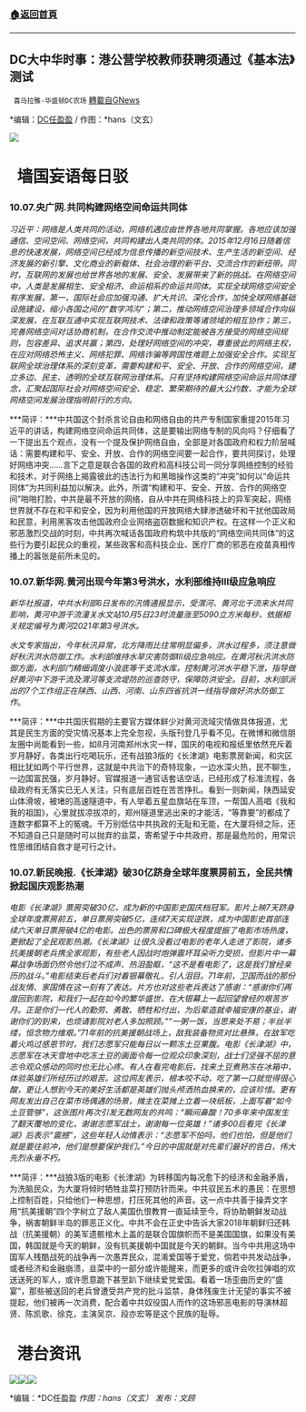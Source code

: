 ###  [:house:返回首頁](https://github.com/ourhimalayas/txt)
---


## DC大中华时事：港公营学校教师获聘须通过《基本法》测试
` 喜马拉雅-华盛顿DC农场` [轉載自GNews](https://gnews.org/zh-hans/1579321/)

*编辑：[DC任盈盈](https://www.himalayawashingtondc.org/wp-admin/edit.php?post_type=post&amp;author=9) / 作图：*hans（文玄）

![](http://himalayawashingtondc.org/wp-content/uploads/2021/08/ScreenShot-2021-08-01-at-17.25.09@2x.png)

#   墙国妄语每日驳

### 10.07.央广网.共同构建网络空间命运共同体

*习近平：网络是人类共同的活动，网络机遇应由世界各地共同掌握。各地应该加强通信、空间空间、网络空间，共同构建出人类共同的体。2015年12月16日随着信息的快速发展，网络空间已经成为信息传播的新空间技术、生产生活的新空间、经济发展的新引擎、文化商业的新载体、社会治理的新平台、交流合作的新纽带。同时，互联网的发展也给世界各地的发展、安全、发展带来了新的挑战。在网络空间中，人类是发展相生、安全相济、命运相系的命运共同体。实现全球网络空间安全有序发展，第一，国际社会应加强沟通、扩大共识、深化合作，加快全球网络基础设施建设，缩小各国之间的“数字鸿沟”；第二，推动网络空间治理多领域合作向纵深发展，在互联互通中实现互联网技术、法律和政策等诸领域的相互协作；第三，完善网络空间对话协商机制，在合作交流中推动制定能被各方接受的网络空间规则，包容差异、追求共赢；第四，处理好网络空间的冲突，尊重彼此的网络主权，在应对网络恐怖主义、网络犯罪、网络诈骗等跨国性难题上加强安全合作。实现互联网全球治理体系的深刻变革，需要构建和平、安全、开放、合作的网络空间，建立多边、民主、透明的全球互联网治理体系。只有坚持构建网络空间命运共同体理念，汇聚起国际社会对网络空间安全、稳定、繁荣期待的最大公约数，才能为全球网络空间发展治理指明前行的方向。*

***简评：***中共国这个封杀言论自由和网络自由的共产专制国家重提2015年习近平的讲话，构建网络空间命运共同体，这是要输出网络专制的风向吗？仔细看了一下提出五个观点，没有一个提及保护网络自由，全部是对各国政府和权力阶层喊话：需要构建和平、安全、开放、合作的网络空间要一起合作，要共同探讨，处理好网络冲突……言下之意是联合各国的政府和高科技公司一同分享网络控制的经验和技术，对于网络上揭露彼此的违法行为和黑暗操作这类的“冲突”如何以“命运共同体”为共同利益加以解决。此外，所谓“构建和平、安全、开放、合作的网络空间”啪啪打脸，中共是最不开放的网络，自从中共在网络科技上的异军突起，网络世界就不存在和平和安全，因为利用他国的开放网络大肆渗透破坏和干扰他国政局和民意，利用黑客攻击他国政府企业网络盗窃数据和知识产权。在这样一个正义和邪恶激烈交战的时刻，中共再次喊话各国政府构筑中共版的“网络空间共同体”的这些行为要引起民众的重视，某些政客和高科技企业、医疗厂商的邪恶在疫苗真相传播上的嚣张是前所未见的。

### 10.07.新华网.黄河出现今年第3号洪水，水利部维持Ⅲ级应急响应

*新华社报道，中共水利部6日发布的汛情通报显示，受渭河、黄河北干流来水共同影响，黄河中游干流潼关水文站10月5日23时流量涨至5090立方米每秒，依据相关规定编号为黄河2021年第3号洪水。*

*水文专家指出，今年秋汛异常，北方降雨比往常明显偏多，洪水过程多，须注意做好秋汛洪水防御工作。水利部维持水旱灾害防御Ⅲ级应急响应。在黄河秋汛洪水防御方面，水利部门精细调度小浪底等干支流水库，控制黄河洪水平稳下泄，指导做好黄河中下游干流及渭河等支流堤防的巡查防守，保障防洪安全。目前，水利部派出的7个工作组正在陕西、山西、河南、山东四省抗洪一线指导做好洪水防御工作*。

***简评：***中共国庆假期的主要官方媒体鲜少对黄河流域灾情做具体报道，尤其是民生方面的受灾情况基本上完全忽视，头版刊登几乎看不见。在微博和微信朋友圈中尚能看到一些，如8月河南郑州水灾一样，国庆的电视和报纸里依然充斥着岁月静好，各类出行吃喝玩乐，还有战狼3版的《长津湖》电影票房新闻，和灾区相比犹如两个平行世界，这就是中共治下的奇特现象，一边水深火热，民不聊生，一边国富民强，岁月静好。官媒报道一通官话套话空话，已经形成了标准流程，各级政府有无落实已无人关注，只有底层百姓在苦苦挣扎。看到一则新闻，陕西延安山体滑坡，被堵的高速隧道中，有人举着五星血旗站在车顶，一帮国人高唱《我和我的祖国》，心里就拔凉拔凉的，郑州隧道里逃出来的才能活，“等靠要”的都成了连数字都算不上的冤魂。千万别低估中共执政的无耻和无能，在大厦将倾之际，还不知道自己只是随时可以抛弃的韭菜，寄希望于中共政府，那是最危险的，用常识性思维团结自救才是可行之计。

### 10.07.新民晚报.《长津湖》破30亿跻身全球年度票房前五，全民共情掀起国庆观影热潮

*电影《长津湖》票房突破30亿，成为新的中国影史国庆档冠军。影片上映7天跻身全球年度票房前五，单日票房突破5亿，连续7天实现逆跌，成为中国影史首部连续六天单日票房破4亿的电影。出色的票房和口碑极大程度提振了电影市场热度，更掀起了全民观影热潮。《长津湖》让很久没看过电影的老年人走进了影院，诸多抗美援朝老兵携全家观影，有些老人因战时炮弹震坏耳朵听力受损，但影片中一幕幕战争场面仍然令他们泣不成声、热泪盈眶，“这不是看电影了，这是我们曾经亲历的战斗。”电影结束后老兵们对着银幕敬礼，引人泪目。71年前，卫国而战的那份战友情、家国情在这一刻有了表达。片方也对这些老兵表达了感谢：“感谢你们再度回到影院，和我们一起在如今的繁华盛世，在大银幕上一起回望曾经的艰苦岁月。正是你们一代人的勤劳、勇敢、牺牲和付出，为后辈造就幸福安康的基业，谢谢你们的到来，也烦请影院对老人多加照顾。”“一粥一饭，当思来处不易；半丝半缕，恒念物力维艰。”71年前的抗美援朝战场上，敌我装备物资对比悬殊，在敌军吃着火鸡过感恩节时，我们志愿军只能每日以一颗冻土豆果腹。电影《长津湖》中，志愿军在冰天雪地中吃冻土豆的画面令每一位观众印象深刻，战士们坚强不屈的意志令观众感动的同时也无比心疼。有人在看完电影后，找来土豆煮熟冻在冰箱中，体验英雄们所经历过的艰苦。这位网友表示，根本咬不动，吃了第一口就觉得很心酸，更让人想到今天的美好生活都是英雄们抛头颅洒热血换来的，应该珍惜。更有网友发出自己在菜市场偶遇的场景，摊主在菜摊上立着一块纸板，上面写着“如今土豆管够”，这张图片再次引发无数网友的共鸣：“瞬间鼻酸！70多年来中国发生了翻天覆地的变化，谢谢志愿军战士，谢谢每一位英雄！”诸多00后看完《长津湖》后表示“震撼”，这些年轻人动情表示：“志愿军不怕吗，他们也怕，但是他们就是要往前冲，他们是想要保护我们。”今日的中国就是对先辈们最好的告白，伟大先烈永垂不朽。*

***简评：***战狼3版的电影《长津湖》为转移国内每况愈下的经济和金融矛盾，为洗脑民众，为大厦将倾时牺牲韭菜打预防针而来。中共驭民五术的愚民：在思想上控制百姓，只给他们一种思想，打压死其他的声音。这一点中共善于操弄文字用“抗美援朝”四个字树立了敌人美国仇恨教育一直延续至今，将协助朝鲜发动战争，祸害朝鲜半岛的罪恶正义化。中共不会在正史中告诉大家2018年朝鲜归还韩战（抗美援朝）的美军遗骸棺木上盖的是联合国旗帜而不是美国国旗，如果没有美国，韩国就是今天的朝鲜，没有抗美援朝中国就是今天的朝鲜。当今中共用这场中国军人残酷战死的战争再一次愚弄民众，混淆爱国等于爱党，倘若中共发动战争，或者经济和金融崩溃，韭菜中的一部分或许能醒来，而更多的或许会吹拉弹唱的欢送送死的军人，或许愿意跪下甚至趴下继续爱党爱国。看着一场歪曲历史的“盛宴”，那些被送回的老兵曾遭受共产党的批斗监禁，身体残废生计无望的事实不被提起，他们被再一次消费，配合着中共奴役国人而作的这场邪恶电影的导演林超贤、陈凯歌、徐克，主演吴京、段亦宏等是这个民族的耻辱。

#   港台资讯
![](https://himalayawashingtondc.org/wp-content/uploads/2021/10/35D764CF-432D-4CBE-97A6-058B670C910E-1024x576.png)![](https://himalayawashingtondc.org/wp-content/uploads/2021/10/19AF4192-B181-4C44-AA4E-76507A42AC09-1024x576.png)![](https://himalayawashingtondc.org/wp-content/uploads/2021/10/4EA27031-DDA6-4F32-94A1-11AB5BDC33CD-1024x576.png)


*编辑：*DC任盈盈
*作图：hans（文玄）
发布：文顾*
